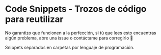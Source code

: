 # Code Snippets - Trozos de código para reutilizar
No garantizo que funcionen a la perfección, si tú que lees esto encuentras algún problema, abre una issue o contáctame para corregirlo 👀

Snippets separados en carpetas por lenguaje de programación.